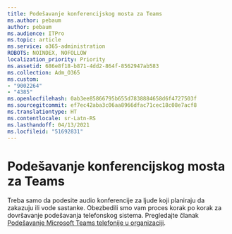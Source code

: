 ```yaml
---
title: Podešavanje konferencijskog mosta za Teams
ms.author: pebaum
author: pebaum
ms.audience: ITPro
ms.topic: article
ms.service: o365-administration
ROBOTS: NOINDEX, NOFOLLOW
localization_priority: Priority
ms.assetid: 686e8f18-b871-4dd2-864f-8562947ab583
ms.collection: Adm_O365
ms.custom:
- "9002264"
- "4385"
ms.openlocfilehash: 0ab3ee85866795b655d7838884658d6f4727503f
ms.sourcegitcommit: ef7ec42aba3c06aa8966dfac71cec18c08e7acf8
ms.translationtype: HT
ms.contentlocale: sr-Latn-RS
ms.lasthandoff: 04/13/2021
ms.locfileid: "51692831"
---
```

# <a name="set-up-a-conferencing-bridge-for-teams"></a>Podešavanje konferencijskog mosta za Teams

Treba samo da podesite audio konferencije za ljude koji planiraju da zakazuju ili vode sastanke. Obezbedili smo vam proces korak po korak za dovršavanje podešavanja telefonskog sistema. Pregledajte članak [Podešavanje Microsoft Teams telefonije u organizaciji](https://docs.microsoft.com/MicrosoftTeams/phone-number-calling-plans/port-order-overview).
